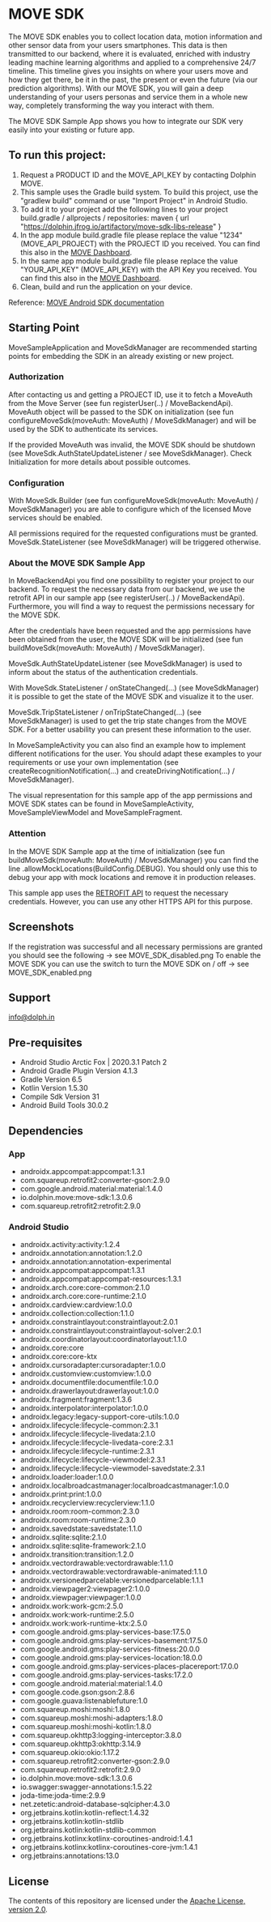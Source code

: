 # MOVE SDK
The MOVE SDK enables you to collect location data, motion information and other sensor data from your users smartphones. This data is then transmitted to our backend, where it is evaluated, enriched with industry leading machine learning algorithms and applied to a comprehensive 24/7 timeline.
This timeline gives you insights on where your users move and how they get there, be it in the past, the present or even the future (via our prediction algorithms). With our MOVE SDK, you will gain a deep understanding of your users personas and service them in a whole new way, completely transforming the way you interact with them.

The MOVE SDK Sample App shows you how to integrate our SDK very easily into your existing or future app.

## To run this project:
1. Request a PRODUCT ID and the MOVE_API_KEY by contacting Dolphin MOVE.
2. This sample uses the Gradle build system. To build this project, use the "gradlew build" command or use "Import Project" in Android Studio.
3. To add it to your project add the following lines to your project build.gradle / allprojects / repositories:
        maven {
            url "https://dolphin.jfrog.io/artifactory/move-sdk-libs-release"
        }
4. In the app module build.gradle file please replace the value "1234" (MOVE_API_PROJECT) with the PROJECT ID you received. You can find this also in the [MOVE Dashboard](https://dashboard.movesdk.com/admin/sdkConfig).
5. In the same app module build.gradle file please replace the value "YOUR_API_KEY" (MOVE_API_KEY) with the API Key you received. You can find this also in the [MOVE Dashboard](https://dashboard.movesdk.com/admin/sdkConfig/keys).
6. Clean, build and run the application on your device.

Reference: [MOVE Android SDK documentation](https://docs.movesdk.com/)

## Starting Point
MoveSampleApplication and MoveSdkManager are recommended starting points for embedding the SDK in an already existing or new project.

### Authorization
After contacting us and getting a PROJECT ID, use it to fetch a MoveAuth from the Move Server (see fun registerUser(..) / MoveBackendApi). MoveAuth object will be passed to the SDK on initialization (see fun configureMoveSdk(moveAuth: MoveAuth) / MoveSdkManager) and will be used by the SDK to authenticate its services.

If the provided MoveAuth was invalid, the MOVE SDK should be shutdown (see MoveSdk.AuthStateUpdateListener / see MoveSdkManager). Check Initialization for more details about possible outcomes.

### Configuration
With MoveSdk.Builder (see fun configureMoveSdk(moveAuth: MoveAuth) / MoveSdkManager) you are able to configure which of the licensed Move services should be enabled.

All permissions required for the requested configurations must be granted. MoveSdk.StateListener (see MoveSdkManager) will be triggered otherwise.

### About the MOVE SDK Sample App
In MoveBackendApi you find one possibility to register your project to our backend. To request the necessary data from our backend, we use the retrofit API in our sample app (see registerUser(..) / MoveBackendApi). Furthermore, you will find a way to request the permissions necessary for the MOVE SDK.

After the credentials have been requested and the app permissions have been obtained from the user, the MOVE SDK will be initialized (see fun buildMoveSdk(moveAuth: MoveAuth) / MoveSdkManager).

MoveSdk.AuthStateUpdateListener (see MoveSdkManager) is used to inform about the status of the authentication credentials.

With MoveSdk.StateListener / onStateChanged(...) (see MoveSdkManager) it is possible to get the state of the MOVE SDK and visualize it to the user.

MoveSdk.TripStateListener / onTripStateChanged(...) (see MoveSdkManager) is used to get the trip state changes from the MOVE SDK. For a better usability you can present these information to the user.

In MoveSampleActivity you can also find an example how to implement different notifications for the user. You should adapt these examples to your requirements or use your own implementation (see createRecognitionNotification(...) and createDrivingNotification(...) / MoveSdkManager).

The visual representation for this sample app of the app permissions and MOVE SDK states can be found in MoveSampleActivity, MoveSampleViewModel and MoveSampleFragment.

### Attention
In the MOVE SDK Sample app at the time of initialization (see fun buildMoveSdk(moveAuth: MoveAuth) / MoveSdkManager) you can find the line .allowMockLocations(BuildConfig.DEBUG). You should only use this to debug your app with mock locations and remove it in production releases.

This sample app uses the [RETROFIT API](https://square.github.io/retrofit/) to request the necessary credentials. However, you can use any other HTTPS API for this purpose.

## Screenshots
If the registration was successful and all necessary permissions are granted you should see the following -> see MOVE_SDK_disabled.png
To enable the MOVE SDK you can use the switch to turn the MOVE SDK on / off -> see MOVE_SDK_enabled.png

## Support
info@dolph.in

## Pre-requisites
- Android Studio Arctic Fox | 2020.3.1 Patch 2
- Android Gradle Plugin Version 4.1.3
- Gradle Version 6.5
- Kotlin Version 1.5.30
- Compile Sdk Version 31
- Android Build Tools 30.0.2

## Dependencies
### App
- androidx.appcompat:appcompat:1.3.1
- com.squareup.retrofit2:converter-gson:2.9.0
- com.google.android.material:material:1.4.0
- io.dolphin.move:move-sdk:1.3.0.6
- com.squareup.retrofit2:retrofit:2.9.0

### Android Studio
- androidx.activity:activity:1.2.4
- androidx.annotation:annotation:1.2.0
- androidx.annotation:annotation-experimental
- androidx.appcompat:appcompat:1.3.1
- androidx.appcompat:appcompat-resources:1.3.1
- androidx.arch.core:core-common:2.1.0
- androidx.arch.core:core-runtime:2.1.0
- androidx.cardview:cardview:1.0.0
- androidx.collection:collection:1.1.0
- androidx.constraintlayout:constraintlayout:2.0.1
- androidx.constraintlayout:constraintlayout-solver:2.0.1
- androidx.coordinatorlayout:coordinatorlayout:1.1.0
- androidx.core:core
- androidx.core:core-ktx
- androidx.cursoradapter:cursoradapter:1.0.0
- androidx.customview:customview:1.0.0
- androidx.documentfile:documentfile:1.0.0
- androidx.drawerlayout:drawerlayout:1.0.0
- androidx.fragment:fragment:1.3.6
- androidx.interpolator:interpolator:1.0.0
- androidx.legacy:legacy-support-core-utils:1.0.0
- androidx.lifecycle:lifecycle-common:2.3.1
- androidx.lifecycle:lifecycle-livedata:2.1.0
- androidx.lifecycle:lifecycle-livedata-core:2.3.1
- androidx.lifecycle:lifecycle-runtime:2.3.1
- androidx.lifecycle:lifecycle-viewmodel:2.3.1
- androidx.lifecycle:lifecycle-viewmodel-savedstate:2.3.1
- androidx.loader:loader:1.0.0
- androidx.localbroadcastmanager:localbroadcastmanager:1.0.0
- androidx.print:print:1.0.0
- androidx.recyclerview:recyclerview:1.1.0
- androidx.room:room-common:2.3.0
- androidx.room:room-runtime:2.3.0
- androidx.savedstate:savedstate:1.1.0
- androidx.sqlite:sqlite:2.1.0
- androidx.sqlite:sqlite-framework:2.1.0
- androidx.transition:transition:1.2.0
- androidx.vectordrawable:vectordrawable:1.1.0
- androidx.vectordrawable:vectordrawable-animated:1.1.0
- androidx.versionedparcelable:versionedparcelable:1.1.1
- androidx.viewpager2:viewpager2:1.0.0
- androidx.viewpager:viewpager:1.0.0
- androidx.work:work-gcm:2.5.0
- androidx.work:work-runtime:2.5.0
- androidx.work:work-runtime-ktx:2.5.0
- com.google.android.gms:play-services-base:17.5.0
- com.google.android.gms:play-services-basement:17.5.0
- com.google.android.gms:play-services-fitness:20.0.0
- com.google.android.gms:play-services-location:18.0.0
- com.google.android.gms:play-services-places-placereport:17.0.0
- com.google.android.gms:play-services-tasks:17.2.0
- com.google.android.material:material:1.4.0
- com.google.code.gson:gson:2.8.6
- com.google.guava:listenablefuture:1.0
- com.squareup.moshi:moshi:1.8.0
- com.squareup.moshi:moshi-adapters:1.8.0
- com.squareup.moshi:moshi-kotlin:1.8.0
- com.squareup.okhttp3:logging-interceptor:3.8.0
- com.squareup.okhttp3:okhttp:3.14.9
- com.squareup.okio:okio:1.17.2
- com.squareup.retrofit2:converter-gson:2.9.0
- com.squareup.retrofit2:retrofit:2.9.0
- io.dolphin.move:move-sdk:1.3.0.6
- io.swagger:swagger-annotations:1.5.22
- joda-time:joda-time:2.9.9
- net.zetetic:android-database-sqlcipher:4.3.0
- org.jetbrains.kotlin:kotlin-reflect:1.4.32
- org.jetbrains.kotlin:kotlin-stdlib
- org.jetbrains.kotlin:kotlin-stdlib-common
- org.jetbrains.kotlinx:kotlinx-coroutines-android:1.4.1
- org.jetbrains.kotlinx:kotlinx-coroutines-core-jvm:1.4.1
- org.jetbrains:annotations:13.0

## License

The contents of this repository are licensed under the
[Apache License, version 2.0](http://www.apache.org/licenses/LICENSE-2.0).

